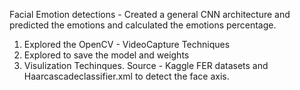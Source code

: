 Facial Emotion detections - Created a general CNN architecture and predicted the emotions and calculated the emotions percentage. 
1. Explored the OpenCV - VideoCapture Techniques
2. Explored to save the model and weights
3. Visulization Techinques.
Source - Kaggle FER datasets and Haarcascadeclassifier.xml to detect the face axis.
